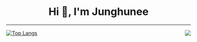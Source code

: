 <h1 align="center">Hi 👋, I'm Junghunee</h1>

---
[![Top Langs](https://github-readme-stats.vercel.app/api/top-langs/?username=huneeJung)](https://github.com/huneeJung/github-readme-stats)
<a href="https://solved.ac/cjswovkdnj12"><img align="right" src="http://mazassumnida.wtf/api/v2/generate_badge?boj=cjswovkdnj12&theme=dark"/></a>

